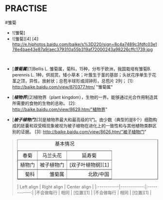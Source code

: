 PRACTISE
========
#雏菊

* ![雏菊][](http://a.hiphotos.baidu.com/baike/s%3D220/sign=65bad0ea02087bf479ec50ebc2d2575e/d62a6059252dd42a501bee0a033b5bb5c9eab805.jpg )
*  ![雏菊][4]
[4]: http://e.hiphotos.baidu.com/baike/s%3D220/sign=8c4a7489c3fdfc03e178e4bae43e87a9/aec379310a55b319af72000243a98226cffc1739.jpg
</br>  
  

*   [***雏菊属***][1]Bellis L. 雏菊属，菊科，15种，分布于欧洲，我国栽培有雏菊B. perennis L. 1种，供观赏。矮小草本；叶簇生于茎的基部；头状花序单生于花茎之顶，异性，放射状；总苞半球形或阔钟形，总苞片 2列； 
[1]: http://baike.baidu.com/view/870377.htm/ "雏菊属"
  
*   [***植物界***][2]植物界（plant kingdom），生物的一界。能够通过光合作用制造其所需要的食物的生物的总称。
[2]: http://baike.baidu.com/view/8629.htm/"植物界"
  
*   [***被子植物门***][3]是植物界最大和最高级的1门。由少数（典型的是8个）细胞构成的胚囊和双受精现象被视为被子植物在进化上的一致性和与其他植物类群区别的证据。
[3]: http://baike.baidu.com/view/8626.htm/"被子植物门"
> <table border="1" width="350" cellpadding="10" font-size="12px">
<caption>基本情况</caption>
<tr align="center">
<td>春菊 
</td>
<td>马兰头花</td>
<td>延寿菊</td>
<tr align=left>
<td>植物门</td>
<td>被子植物门</td>
<td>[双子叶植物纲][1]</td>
<tr align=right>
<td>菊科</td>
<td>
雏菊属
</td>
<td>北欧/中国</td>
</tr>
</table>
| Left align | Right align | Center align |
|:-----------|------------:|:------------:|
|不会做每行  |        相同 |     [位置][1]     |
|不会做每行  |        相同 |     [位置][1]     |
